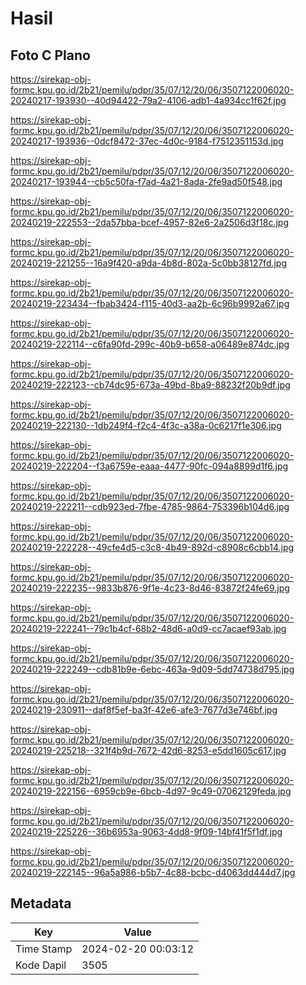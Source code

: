 # Hasil

## Foto C Plano

https://sirekap-obj-formc.kpu.go.id/2b21/pemilu/pdpr/35/07/12/20/06/3507122006020-20240217-193930--40d94422-79a2-4106-adb1-4a934cc1f62f.jpg

https://sirekap-obj-formc.kpu.go.id/2b21/pemilu/pdpr/35/07/12/20/06/3507122006020-20240217-193936--0dcf8472-37ec-4d0c-9184-f7512351153d.jpg

https://sirekap-obj-formc.kpu.go.id/2b21/pemilu/pdpr/35/07/12/20/06/3507122006020-20240217-193944--cb5c50fa-f7ad-4a21-8ada-2fe9ad50f548.jpg

https://sirekap-obj-formc.kpu.go.id/2b21/pemilu/pdpr/35/07/12/20/06/3507122006020-20240219-222553--2da57bba-bcef-4957-82e6-2a2506d3f18c.jpg

https://sirekap-obj-formc.kpu.go.id/2b21/pemilu/pdpr/35/07/12/20/06/3507122006020-20240219-221255--16a9f420-a9da-4b8d-802a-5c0bb38127fd.jpg

https://sirekap-obj-formc.kpu.go.id/2b21/pemilu/pdpr/35/07/12/20/06/3507122006020-20240219-223434--fbab3424-f115-40d3-aa2b-6c96b9992a67.jpg

https://sirekap-obj-formc.kpu.go.id/2b21/pemilu/pdpr/35/07/12/20/06/3507122006020-20240219-222114--c6fa90fd-299c-40b9-b658-a06489e874dc.jpg

https://sirekap-obj-formc.kpu.go.id/2b21/pemilu/pdpr/35/07/12/20/06/3507122006020-20240219-222123--cb74dc95-673a-49bd-8ba9-88232f20b9df.jpg

https://sirekap-obj-formc.kpu.go.id/2b21/pemilu/pdpr/35/07/12/20/06/3507122006020-20240219-222130--1db249f4-f2c4-4f3c-a38a-0c6217f1e306.jpg

https://sirekap-obj-formc.kpu.go.id/2b21/pemilu/pdpr/35/07/12/20/06/3507122006020-20240219-222204--f3a6759e-eaaa-4477-90fc-094a8899d1f6.jpg

https://sirekap-obj-formc.kpu.go.id/2b21/pemilu/pdpr/35/07/12/20/06/3507122006020-20240219-222211--cdb923ed-7fbe-4785-9864-753396b104d6.jpg

https://sirekap-obj-formc.kpu.go.id/2b21/pemilu/pdpr/35/07/12/20/06/3507122006020-20240219-222228--49cfe4d5-c3c8-4b49-892d-c8908c6cbb14.jpg

https://sirekap-obj-formc.kpu.go.id/2b21/pemilu/pdpr/35/07/12/20/06/3507122006020-20240219-222235--9833b876-9f1e-4c23-8d46-83872f24fe69.jpg

https://sirekap-obj-formc.kpu.go.id/2b21/pemilu/pdpr/35/07/12/20/06/3507122006020-20240219-222241--79c1b4cf-68b2-48d6-a0d9-cc7acaef93ab.jpg

https://sirekap-obj-formc.kpu.go.id/2b21/pemilu/pdpr/35/07/12/20/06/3507122006020-20240219-222249--cdb81b9e-6ebc-463a-9d09-5dd74738d795.jpg

https://sirekap-obj-formc.kpu.go.id/2b21/pemilu/pdpr/35/07/12/20/06/3507122006020-20240219-230911--daf8f5ef-ba3f-42e6-afe3-7677d3e746bf.jpg

https://sirekap-obj-formc.kpu.go.id/2b21/pemilu/pdpr/35/07/12/20/06/3507122006020-20240219-225218--321f4b9d-7672-42d6-8253-e5dd1605c617.jpg

https://sirekap-obj-formc.kpu.go.id/2b21/pemilu/pdpr/35/07/12/20/06/3507122006020-20240219-222156--6959cb9e-6bcb-4d97-9c49-07062129feda.jpg

https://sirekap-obj-formc.kpu.go.id/2b21/pemilu/pdpr/35/07/12/20/06/3507122006020-20240219-225226--36b6953a-9063-4dd8-9f09-14bf41f5f1df.jpg

https://sirekap-obj-formc.kpu.go.id/2b21/pemilu/pdpr/35/07/12/20/06/3507122006020-20240219-222145--96a5a986-b5b7-4c88-bcbc-d4063dd444d7.jpg


## Metadata

| Key        | Value               |
| ---------- | ------------------- |
| Time Stamp | 2024-02-20 00:03:12 |
| Kode Dapil | 3505                |



